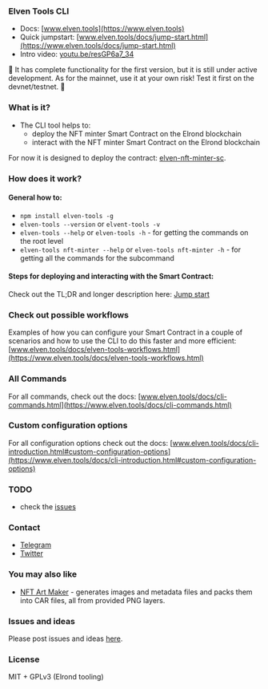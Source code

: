 ### Elven Tools CLI

- Docs: [www.elven.tools](https://www.elven.tools)
- Quick jumpstart: [www.elven.tools/docs/jump-start.html](https://www.elven.tools/docs/jump-start.html)
- Intro video: [youtu.be/resGP6a7_34](https://youtu.be/resGP6a7_34)

🚨 It has complete functionality for the first version, but it is still under active development. As for the mainnet, use it at your own risk! Test it first on the devnet/testnet. 🚨

### What is it?

- The CLI tool helps to:
  - deploy the NFT minter Smart Contract on the Elrond blockchain
  - interact with the NFT minter Smart Contract on the Elrond blockchain

For now it is designed to deploy the contract: [elven-nft-minter-sc](https://github.com/juliancwirko/elven-nft-minter-sc).

### How does it work? 

#### General how to:

- `npm install elven-tools -g`
- `elven-tools --version` or `elvent-tools -v`
- `elven-tools --help` or `elven-tools -h` - for getting the commands on the root level
- `elven-tools nft-minter --help` or `elven-tools nft-minter -h` - for getting all the commands for the subcommand

#### Steps for deploying and interacting with the Smart Contract:

Check out the TL;DR and longer description here: [Jump start](https://www.elven.tools/docs/jump-start.html#tl%3Bdr)

### Check out possible workflows

Examples of how you can configure your Smart Contract in a couple of scenarios and how to use the CLI to do this faster and more efficient: [www.elven.tools/docs/elven-tools-workflows.html](https://www.elven.tools/docs/elven-tools-workflows.html)

### All Commands

For all commands, check out the docs: [www.elven.tools/docs/cli-commands.html](https://www.elven.tools/docs/cli-commands.html)

### Custom configuration options

For all configuration options check out the docs: [www.elven.tools/docs/cli-introduction.html#custom-configuration-options](https://www.elven.tools/docs/cli-introduction.html#custom-configuration-options)

### TODO
- check the [issues](https://github.com/juliancwirko/elven-tools-cli/issues)

### Contact

- [Telegram](https://t.me/juliancwirko)
- [Twitter](https://twitter.com/JulianCwirko)

### You may also like

- [NFT Art Maker](https://github.com/juliancwirko/nft-art-maker) - generates images and metadata files and packs them into CAR files, all from provided PNG layers.

### Issues and ideas

Please post issues and ideas [here](https://github.com/juliancwirko/elven-tools-cli/issues).

### License

MIT + GPLv3 (Elrond tooling)

